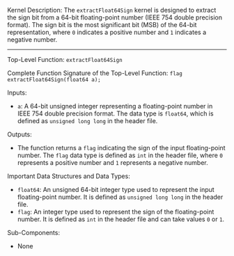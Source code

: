 Kernel Description:
The `extractFloat64Sign` kernel is designed to extract the sign bit from a 64-bit floating-point number (IEEE 754 double precision format). The sign bit is the most significant bit (MSB) of the 64-bit representation, where `0` indicates a positive number and `1` indicates a negative number.

---

Top-Level Function: `extractFloat64Sign`

Complete Function Signature of the Top-Level Function:
`flag extractFloat64Sign(float64 a);`

Inputs:
- `a`: A 64-bit unsigned integer representing a floating-point number in IEEE 754 double precision format. The data type is `float64`, which is defined as `unsigned long long` in the header file.

Outputs:
- The function returns a `flag` indicating the sign of the input floating-point number. The `flag` data type is defined as `int` in the header file, where `0` represents a positive number and `1` represents a negative number.

Important Data Structures and Data Types:
- `float64`: An unsigned 64-bit integer type used to represent the input floating-point number. It is defined as `unsigned long long` in the header file.
- `flag`: An integer type used to represent the sign of the floating-point number. It is defined as `int` in the header file and can take values `0` or `1`.

Sub-Components:
- None